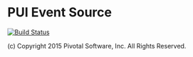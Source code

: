 # PUI Event Source
[![Build Status](https://travis-ci.org/pivotal-cf/pui-event-source.svg)](https://travis-ci.org/pivotal-cf/pui-event-source)

(c) Copyright 2015 Pivotal Software, Inc. All Rights Reserved.